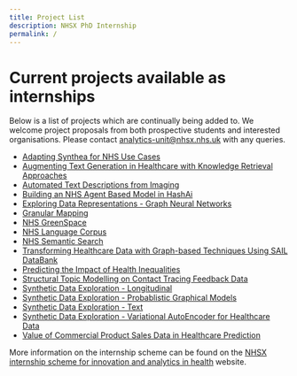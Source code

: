```yaml
---
title: Project List
description: NHSX PhD Internship
permalink: /
---
```


# Current projects available as internships

Below is a list of projects which are continually being added to. We welcome project proposals from both prospective students and interested organisations.  Please contact [analytics-unit@nhsx.nhs.uk](analytics-unit@nhsx.nhs.uk) with any queries.

- [Adapting Synthea for NHS Use Cases](https://nhsx.github.io/nhsx-internship-projects/synthea-nhs-use-cases/)
- [Augmenting Text Generation in Healthcare with Knowledge Retrieval Approaches](https://nhsx.github.io/nhsx-internship-projects/text-generation-knowledge-retreival/)
- [Automated Text Descriptions from Imaging](https://nhsx.github.io/nhsx-internship-projects/text-description-imaging/)
- [Building an NHS Agent Based Model in HashAi](https://nhsx.github.io/nhsx-internship-projects/agent-based-model-hash-ai/)
- [Exploring Data Representations - Graph Neural Networks](https://nhsx.github.io/nhsx-internship-projects/exploring-data-representations-gnn/)
- [Granular Mapping](https://nhsx.github.io/nhsx-internship-projects/granular-mapping/)
- [NHS GreenSpace](https://nhsx.github.io/nhsx-internship-projects/nhs-greenspace/)
- [NHS Language Corpus](https://nhsx.github.io/nhsx-internship-projects/nhs-language-corpus/)
- [NHS Semantic Search](https://nhsx.github.io/nhsx-internship-projects/nhs-semantic-search/)
- [Transforming Healthcare Data with Graph-based Techniques Using SAIL DataBank](https://nhsx.github.io/nhsx-internship-projects/transforming-healthcare-data-graph-based-sail/)
- [Predicting the Impact of Health Inequalities](https://nhsx.github.io/nhsx-internship-projects/population-health-and-inequalities/)
- [Structural Topic Modelling on Contact Tracing Feedback Data](https://nhsx.github.io/nhsx-internship-projects/structural-topic-modelling-contact-tracing-feedback)
- [Synthetic Data Exploration - Longitudinal](https://nhsx.github.io/nhsx-internship-projects/synthetic-data-exploration-longitudinal/)
- [Synthetic Data Exploration - Probablistic Graphical Models](https://nhsx.github.io/nhsx-internship-projects/synthetic-data-exploration-probablistic-graphical-models/)
- [Synthetic Data Exploration - Text](https://nhsx.github.io/nhsx-internship-projects/synthetic-data-exploration-text/)
- [Synthetic Data Exploration - Variational AutoEncoder for Healthcare Data](https://nhsx.github.io/nhsx-internship-projects/synthetic-data-exploration-vae/)
- [Value of Commercial Product Sales Data in Healthcare Prediction](https://nhsx.github.io/nhsx-internship-projects/commercial-data-healthcare-predictions/)

More information on the internship scheme can be found on the [NHSX internship scheme for innovation and analytics in health](https://www.nhsx.nhs.uk/key-tools-and-info/nhsx-analytics-unit/nhsx-internship-scheme-innovation-and-analytics-health/) website.